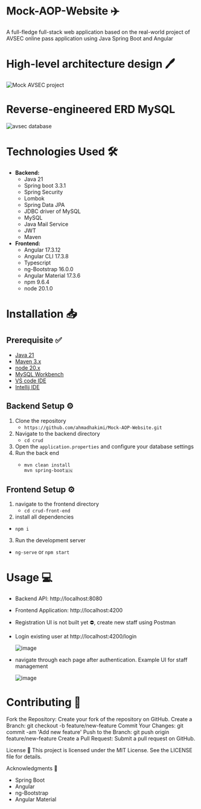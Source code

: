 # Mock-AOP-Website ✈️
A full-fledge full-stack web application based on the real-world project of AVSEC online pass application using Java Spring Boot and Angular

# High-level architecture design 🖊️
![Mock AVSEC project](https://github.com/user-attachments/assets/9f357799-c5b5-4fe0-9beb-2baeaa523357)

# Reverse-engineered ERD MySQL

![avsec database](https://github.com/user-attachments/assets/56626e68-cd76-43ac-91a8-7a4ccca41242)

# **Technologies Used** 🛠️
- **Backend:**
   - Java 21
   - Spring boot 3.3.1
   - Spring Security
   - Lombok
   - Spring Data JPA
   - JDBC driver of MySQL
   - MySQL
   - Java Mail Service
   - JWT
   - Maven 
 - **Frontend:**
   - Angular 17.3.12
   - Angular CLI 17.3.8
   - Typescript
   - ng-Bootstrap 16.0.0
   - Angular Material 17.3.6
   - npm 9.6.4
   - node 20.1.0

# **Installation** 📥 
## Prerequisite ✅
- [Java 21](https://www.oracle.com/my/java/technologies/downloads/)
- [Maven 3.x](https://maven.apache.org/download.cgi)
- [node 20.x](https://nodejs.org/en/download/package-manager)
- [MySQL Workbench](https://dev.mysql.com/downloads/workbench/)
- [VS code IDE](https://code.visualstudio.com/)
- [Intellij IDE](https://www.jetbrains.com/idea/download/?section=windows)

## Backend Setup ⚙️
1. Clone the repository
   - `https://github.com/ahmadhakimi/Mock-AOP-Website.git`
2. Navigate to the backend directory
   - `cd crud`
3. Open the `application.properties` and configure your database settings
4. Run the back end
   - ``` bash
     mvn clean install
     mvn spring-boot🇧🇳

## Frontend Setup ⚙️
1. navigate to the frontend directory
   - `cd crud-front-end`
2. install all dependencies
  - `npm i`
3. Run the development server
  - `ng-serve` or `npm start`

# **Usage** 💻
- Backend API: http://localhost:8080
- Frontend Application: http://localhost:4200
- Registration UI is not built yet ⛔, create new staff using Postman
- Login existing user at http://localhost:4200/login
  
  ![image](https://github.com/user-attachments/assets/bc7efba9-a967-465f-8f60-b45f5b5782b7)
  
- navigate through each page after authentication. Example UI for staff management
  
  ![image](https://github.com/user-attachments/assets/4bafff02-3e90-41b3-a92d-7da9932695ae)

# **Contributing** 🤝
Fork the Repository: Create your fork of the repository on GitHub.
Create a Branch: git checkout -b feature/new-feature
Commit Your Changes: git commit -am 'Add new feature'
Push to the Branch: git push origin feature/new-feature
Create a Pull Request: Submit a pull request on GitHub.

License 📜
This project is licensed under the MIT License. See the LICENSE file for details.

Acknowledgments 🙏
- Spring Boot
- Angular
- ng-Bootstrap
- Angular Material


